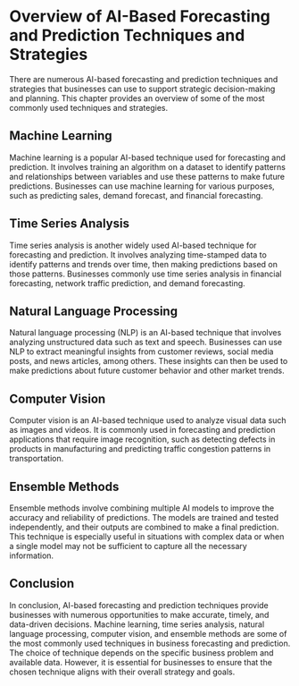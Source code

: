 Overview of AI-Based Forecasting and Prediction Techniques and Strategies
========================================================================================================================================

There are numerous AI-based forecasting and prediction techniques and strategies that businesses can use to support strategic decision-making and planning. This chapter provides an overview of some of the most commonly used techniques and strategies.

Machine Learning
----------------

Machine learning is a popular AI-based technique used for forecasting and prediction. It involves training an algorithm on a dataset to identify patterns and relationships between variables and use these patterns to make future predictions. Businesses can use machine learning for various purposes, such as predicting sales, demand forecast, and financial forecasting.

Time Series Analysis
--------------------

Time series analysis is another widely used AI-based technique for forecasting and prediction. It involves analyzing time-stamped data to identify patterns and trends over time, then making predictions based on those patterns. Businesses commonly use time series analysis in financial forecasting, network traffic prediction, and demand forecasting.

Natural Language Processing
---------------------------

Natural language processing (NLP) is an AI-based technique that involves analyzing unstructured data such as text and speech. Businesses can use NLP to extract meaningful insights from customer reviews, social media posts, and news articles, among others. These insights can then be used to make predictions about future customer behavior and other market trends.

Computer Vision
---------------

Computer vision is an AI-based technique used to analyze visual data such as images and videos. It is commonly used in forecasting and prediction applications that require image recognition, such as detecting defects in products in manufacturing and predicting traffic congestion patterns in transportation.

Ensemble Methods
----------------

Ensemble methods involve combining multiple AI models to improve the accuracy and reliability of predictions. The models are trained and tested independently, and their outputs are combined to make a final prediction. This technique is especially useful in situations with complex data or when a single model may not be sufficient to capture all the necessary information.

Conclusion
----------

In conclusion, AI-based forecasting and prediction techniques provide businesses with numerous opportunities to make accurate, timely, and data-driven decisions. Machine learning, time series analysis, natural language processing, computer vision, and ensemble methods are some of the most commonly used techniques in business forecasting and prediction. The choice of technique depends on the specific business problem and available data. However, it is essential for businesses to ensure that the chosen technique aligns with their overall strategy and goals.
